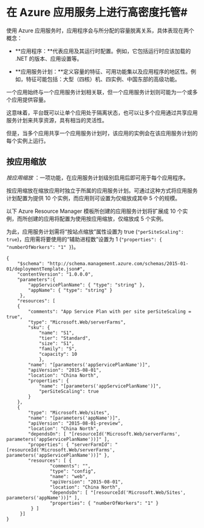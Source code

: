 <properties
	pageTitle="在 Azure 应用服务上进行高密度托管 | Azure"
	description="在 Azure 应用服务上进行高密度托管"
	authors="btardif"
	manager="wpickett"
	editor=""
	services="app-service\web"
	documentationCenter=""/>

<tags
	ms.service="app-service-web"
	ms.date="08/07/2016"
	wacn.date="09/26/2016"/>

# 在 Azure 应用服务上进行高密度托管#

使用 Azure 应用服务时，应用程序会与所分配的容量脱离关系，具体表现在两个概念：

- **应用程序：**代表应用及其运行时配置。例如，它包括运行时应该加载的 .NET 的版本、应用设置等。

- **应用服务计划：**定义容量的特征、可用功能集以及应用程序的地区性。例如，特征可能包括：大型（四核）机、四实例、中国东部的高级功能。

一个应用始终与一个应用服务计划相关联，但一个应用服务计划则可能为一个或多个应用提供容量。

这意味着，平台既可以让单个应用处于隔离状态，也可以让多个应用通过共享应用服务计划来共享资源，具有相当的灵活性。

但是，当多个应用共享一个应用服务计划时，该应用的实例会在该应用服务计划的每个实例上运行。

## 按应用缩放 ##
*按应用缩放* ：一项功能，在应用服务计划级别启用后即可用于每个应用程序。

按应用缩放在缩放应用时独立于所属的应用服务计划。可通过这种方式将应用服务计划配置为提供 10 个实例，而应用则可设置为仅缩放成其中 5 个的规模。

以下 Azure Resource Manager 模板所创建的应用服务计划将扩展成 10 个实例，而所创建的应用将配置为使用按应用缩放，仅缩放成 5 个实例。

为此，应用服务计划需将“按站点缩放”属性设置为 true (`"perSiteScaling": true`)，应用需将要使用的“辅助进程数”设置为 1 (`"properties": { "numberOfWorkers": "1" }`)。

    {
        "$schema": "http://schema.management.azure.com/schemas/2015-01-01/deploymentTemplate.json#",
        "contentVersion": "1.0.0.0",
        "parameters":{
            "appServicePlanName": { "type": "string" },
            "appName": { "type": "string" }
         },
        "resources": [
        {
            "comments": "App Service Plan with per site perSiteScaling = true",
            "type": "Microsoft.Web/serverFarms",
            "sku": {
                "name": "S1",
                "tier": "Standard",
                "size": "S1",
                "family": "S",
                "capacity": 10
                },
            "name": "[parameters('appServicePlanName')]",
            "apiVersion": "2015-08-01",
            "location": "China North",
            "properties": {
                "name": "[parameters('appServicePlanName')]",
                "perSiteScaling": true
            }
        },
        {
            "type": "Microsoft.Web/sites",
            "name": "[parameters('appName')]",
            "apiVersion": "2015-08-01-preview",
            "location": "China North",
            "dependsOn": [ "[resourceId('Microsoft.Web/serverFarms', parameters('appServicePlanName'))]" ],
            "properties": { "serverFarmId": "[resourceId('Microsoft.Web/serverFarms', parameters('appServicePlanName'))]" },
            "resources": [ {
                    "comments": "",
                    "type": "config",
                    "name": "web",
                    "apiVersion": "2015-08-01",
                    "location": "China North",
                    "dependsOn": [ "[resourceId('Microsoft.Web/Sites', parameters('appName'))]" ],
                    "properties": { "numberOfWorkers": "1" }
             } ]
         }]
    }


<!---HONumber=Mooncake_0919_2016-->